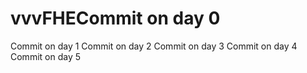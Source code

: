 # vvvFHECommit on day 0
Commit on day 1
Commit on day 2
Commit on day 3
Commit on day 4
Commit on day 5
